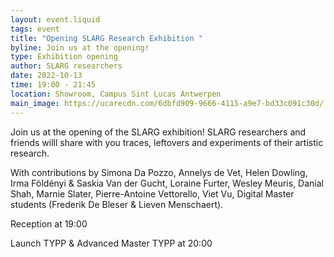 ```yaml
---
layout: event.liquid
tags: event
title: "Opening SLARG Research Exhibition "
byline: Join us at the opening!
type: Exhibition opening
author: SLARG researchers
date: 2022-10-13
time: 19:00 - 21:45
location: Showroom, Campus Sint Lucas Antwerpen
main_image: https://ucarecdn.com/6dbfd909-9666-4115-a9e7-bd33c091c30d/
---
```

Join us at the opening of the SLARG exhibition! SLARG researchers and friends willl share with you traces, leftovers and experiments of their artistic research.

With contributions by Simona Da Pozzo, Annelys de Vet, Helen Dowling, Irma Földényi & Saskia Van der Gucht, Loraine Furter, Wesley Meuris, Danial Shah, Marnie Slater, Pierre-Antoine Vettorello, Viet Vu, Digital Master students (Frederik De Bleser & Lieven Menschaert). 

Reception at 19:00

Launch TYPP & Advanced Master TYPP at 20:00